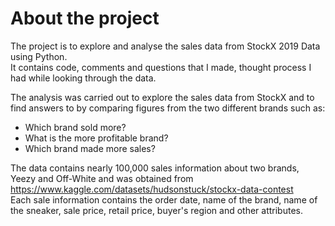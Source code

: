 # About the project

The project is to explore and analyse the sales data from StockX 2019 Data using Python.  
It contains code, comments and questions that I made, thought process I had while looking through the data.
 

The analysis was carried out to explore the sales data from StockX and to find answers to by comparing figures from the two different brands such as: 
- Which brand sold more?
- What is the more profitable brand?
- Which brand made more sales?  








The data contains nearly 100,000 sales information about two brands, Yeezy and Off-White and was obtained from https://www.kaggle.com/datasets/hudsonstuck/stockx-data-contest   
  Each sale information contains the order date, name of the brand, name of the sneaker, sale price, retail price, buyer's region and other attributes.

